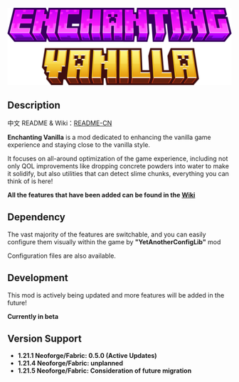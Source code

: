 ![minecraft_title.png](title.png)

## Description

中文 README & Wiki：[README-CN](https://github.com/pynickle/Enchanting-Vanilla/blob/master/README-CN.md)

**Enchanting Vanilla** is a mod dedicated to enhancing the vanilla game experience and staying close to the vanilla style.

It focuses on all-around optimization of the game experience, including not only QOL improvements like dropping concrete powders into water to make it solidify, but also utilities that can detect slime chunks, everything you can think of is here!

**All the features that have been added can be found in the [Wiki](https://github.com/pynickle/Enchanting-Vanilla/wiki)**

## Dependency

The vast majority of the features are switchable, and you can easily configure them visually within the game by **"YetAnotherConfigLib"** mod

Configuration files are also available.

## Development

This mod is actively being updated and more features will be added in the future!

**Currently in beta**

## Version Support

* **1.21.1 Neoforge/Fabric: 0.5.0 (Active Updates)**
* **1.21.4 Neoforge/Fabric: unplanned**
* **1.21.5 Neoforge/Fabric: Consideration of future migration**
